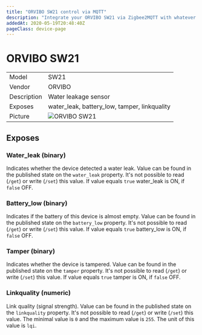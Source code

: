 ```yaml
---
title: "ORVIBO SW21 control via MQTT"
description: "Integrate your ORVIBO SW21 via Zigbee2MQTT with whatever smart home infrastructure you are using without the vendors bridge or gateway."
addedAt: 2020-05-19T20:48:40Z
pageClass: device-page
---
```


<!-- !!!! -->
<!-- ATTENTION: This file is auto-generated through docgen! -->
<!-- You can only edit the "Notes"-Section between the two comment lines "Notes BEGIN" and "Notes END". -->
<!-- Do not use h1 or h2 heading within "## Notes"-Section. -->
<!-- !!!! -->

# ORVIBO SW21

|     |     |
|-----|-----|
| Model | SW21  |
| Vendor  | ORVIBO  |
| Description | Water leakage sensor |
| Exposes | water_leak, battery_low, tamper, linkquality |
| Picture | ![ORVIBO SW21](https://www.zigbee2mqtt.io/images/devices/SW21.jpg) |


<!-- Notes BEGIN: You can edit here. Add "## Notes" headline if not already present. -->



<!-- Notes END: Do not edit below this line -->

## Exposes

### Water_leak (binary)
Indicates whether the device detected a water leak.
Value can be found in the published state on the `water_leak` property.
It's not possible to read (`/get`) or write (`/set`) this value.
If value equals `true` water_leak is ON, if `false` OFF.

### Battery_low (binary)
Indicates if the battery of this device is almost empty.
Value can be found in the published state on the `battery_low` property.
It's not possible to read (`/get`) or write (`/set`) this value.
If value equals `true` battery_low is ON, if `false` OFF.

### Tamper (binary)
Indicates whether the device is tampered.
Value can be found in the published state on the `tamper` property.
It's not possible to read (`/get`) or write (`/set`) this value.
If value equals `true` tamper is ON, if `false` OFF.

### Linkquality (numeric)
Link quality (signal strength).
Value can be found in the published state on the `linkquality` property.
It's not possible to read (`/get`) or write (`/set`) this value.
The minimal value is `0` and the maximum value is `255`.
The unit of this value is `lqi`.

